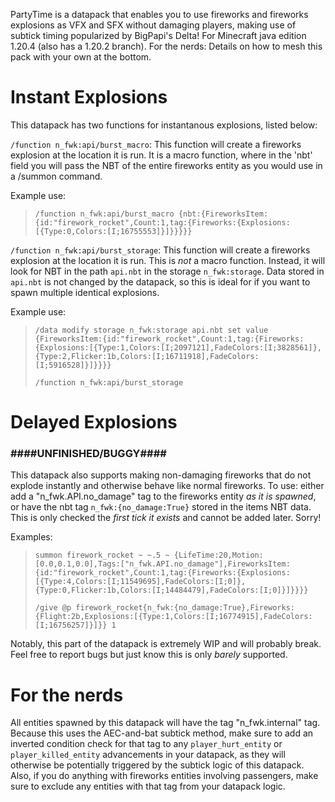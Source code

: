 PartyTime is a datapack that enables you to use fireworks and fireworks explosions as VFX and SFX without damaging players, making use of subtick timing popularized by BigPapi's Delta! For Minecraft java edition 1.20.4 (also has a 1.20.2 branch).
For the nerds: Details on how to mesh this pack with your own at the bottom.

# Instant Explosions

This datapack has two functions for instantanous explosions, listed below:

`/function n_fwk:api/burst_macro`: This function will create a fireworks explosion at the location it is run. It is a macro function, where in the 'nbt' field you will pass the NBT of the entire fireworks entity as you would use in a /summon command. 

Example use: 

>`/function n_fwk:api/burst_macro {nbt:{FireworksItem:{id:"firework_rocket",Count:1,tag:{Fireworks:{Explosions:[{Type:0,Colors:[I;16755553]}]}}}}}`

`/function n_fwk:api/burst_storage`: This function will create a fireworks explosion at the location it is run. This is *not* a macro function. Instead, it will look for NBT in the path `api.nbt` in the storage `n_fwk:storage`. Data stored in `api.nbt` is not changed by the datapack, so this is ideal for if you want to spawn multiple identical explosions.

Example use: 

>`/data modify storage n_fwk:storage api.nbt set value {FireworksItem:{id:"firework_rocket",Count:1,tag:{Fireworks:{Explosions:[{Type:1,Colors:[I;2097121],FadeColors:[I;3828561]},{Type:2,Flicker:1b,Colors:[I;16711918],FadeColors:[I;5916528]}]}}}}`
>
>`/function n_fwk:api/burst_storage`

# Delayed Explosions

### ####UNFINISHED/BUGGY####

This datapack also supports making non-damaging fireworks that do not explode instantly and otherwise behave like normal fireworks. To use: either add a "n_fwk.API.no_damage" tag to the fireworks entity *as it is spawned*, or have the nbt tag `n_fwk:{no_damage:True}` stored in the items NBT data. This is only checked the *first tick it exists* and cannot be added later. Sorry!

Examples: 

>`summon firework_rocket ~ ~.5 ~ {LifeTime:20,Motion:[0.0,0.1,0.0],Tags:["n_fwk.API.no_damage"],FireworksItem:{id:"firework_rocket",Count:1,tag:{Fireworks:{Explosions:[{Type:4,Colors:[I;11549695],FadeColors:[I;0]},{Type:0,Flicker:1b,Colors:[I;14484479],FadeColors:[I;0]}]}}}}`
>
>`/give @p firework_rocket{n_fwk:{no_damage:True},Fireworks:{Flight:2b,Explosions:[{Type:1,Colors:[I;16774915],FadeColors:[I;16756257]}]}} 1`

Notably, this part of the datapack is extremely WIP and will probably break. Feel free to report bugs but just know this is only *barely* supported.

# For the nerds

All entities spawned by this datapack will have the tag "n_fwk.internal" tag. Because this uses the AEC-and-bat subtick method, make sure to add an inverted condition check for that tag to any `player_hurt_entity` or `player_killed_entity` advancements in your datapack, as they will otherwise be potentially triggered by the subtick logic of this datapack. Also, if you do anything with fireworks entities involving passengers, make sure to exclude any entities with that tag from your datapack logic.
